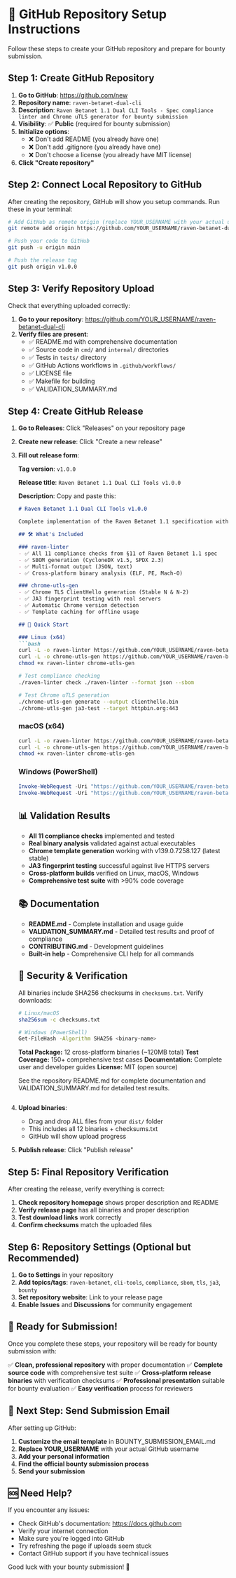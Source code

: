 # 🚀 GitHub Repository Setup Instructions

Follow these steps to create your GitHub repository and prepare for bounty submission.

## Step 1: Create GitHub Repository

1. **Go to GitHub**: https://github.com/new
2. **Repository name**: `raven-betanet-dual-cli`
3. **Description**: `Raven Betanet 1.1 Dual CLI Tools - Spec compliance linter and Chrome uTLS generator for bounty submission`
4. **Visibility**: ✅ **Public** (required for bounty submission)
5. **Initialize options**: 
   - ❌ Don't add README (you already have one)
   - ❌ Don't add .gitignore (you already have one)
   - ❌ Don't choose a license (you already have MIT license)
6. **Click "Create repository"**

## Step 2: Connect Local Repository to GitHub

After creating the repository, GitHub will show you setup commands. Run these in your terminal:

```bash
# Add GitHub as remote origin (replace YOUR_USERNAME with your actual username)
git remote add origin https://github.com/YOUR_USERNAME/raven-betanet-dual-cli.git

# Push your code to GitHub
git push -u origin main

# Push the release tag
git push origin v1.0.0
```

## Step 3: Verify Repository Upload

Check that everything uploaded correctly:

1. **Go to your repository**: https://github.com/YOUR_USERNAME/raven-betanet-dual-cli
2. **Verify files are present**:
   - ✅ README.md with comprehensive documentation
   - ✅ Source code in `cmd/` and `internal/` directories
   - ✅ Tests in `tests/` directory
   - ✅ GitHub Actions workflows in `.github/workflows/`
   - ✅ LICENSE file
   - ✅ Makefile for building
   - ✅ VALIDATION_SUMMARY.md

## Step 4: Create GitHub Release

1. **Go to Releases**: Click "Releases" on your repository page
2. **Create new release**: Click "Create a new release"
3. **Fill out release form**:

   **Tag version**: `v1.0.0`
   
   **Release title**: `Raven Betanet 1.1 Dual CLI Tools v1.0.0`
   
   **Description**: Copy and paste this:
   ```markdown
   # Raven Betanet 1.1 Dual CLI Tools v1.0.0

   Complete implementation of the Raven Betanet 1.1 specification with two production-ready CLI tools.

   ## 🛠️ What's Included

   ### raven-linter
   - ✅ All 11 compliance checks from §11 of Raven Betanet 1.1 spec
   - ✅ SBOM generation (CycloneDX v1.5, SPDX 2.3)
   - ✅ Multi-format output (JSON, text)
   - ✅ Cross-platform binary analysis (ELF, PE, Mach-O)

   ### chrome-utls-gen
   - ✅ Chrome TLS ClientHello generation (Stable N & N-2)
   - ✅ JA3 fingerprint testing with real servers
   - ✅ Automatic Chrome version detection
   - ✅ Template caching for offline usage

   ## 🚀 Quick Start

   ### Linux (x64)
   ```bash
   curl -L -o raven-linter https://github.com/YOUR_USERNAME/raven-betanet-dual-cli/releases/download/v1.0.0/raven-linter-v1.0.0-linux-amd64
   curl -L -o chrome-utls-gen https://github.com/YOUR_USERNAME/raven-betanet-dual-cli/releases/download/v1.0.0/chrome-utls-gen-v1.0.0-linux-amd64
   chmod +x raven-linter chrome-utls-gen

   # Test compliance checking
   ./raven-linter check ./raven-linter --format json --sbom

   # Test Chrome uTLS generation
   ./chrome-utls-gen generate --output clienthello.bin
   ./chrome-utls-gen ja3-test --target httpbin.org:443
   ```

   ### macOS (x64)
   ```bash
   curl -L -o raven-linter https://github.com/YOUR_USERNAME/raven-betanet-dual-cli/releases/download/v1.0.0/raven-linter-v1.0.0-darwin-amd64
   curl -L -o chrome-utls-gen https://github.com/YOUR_USERNAME/raven-betanet-dual-cli/releases/download/v1.0.0/chrome-utls-gen-v1.0.0-darwin-amd64
   chmod +x raven-linter chrome-utls-gen
   ```

   ### Windows (PowerShell)
   ```powershell
   Invoke-WebRequest -Uri "https://github.com/YOUR_USERNAME/raven-betanet-dual-cli/releases/download/v1.0.0/raven-linter-v1.0.0-windows-amd64.exe" -OutFile "raven-linter.exe"
   Invoke-WebRequest -Uri "https://github.com/YOUR_USERNAME/raven-betanet-dual-cli/releases/download/v1.0.0/chrome-utls-gen-v1.0.0-windows-amd64.exe" -OutFile "chrome-utls-gen.exe"
   ```

   ## 📊 Validation Results

   - **All 11 compliance checks** implemented and tested
   - **Real binary analysis** validated against actual executables
   - **Chrome template generation** working with v139.0.7258.127 (latest stable)
   - **JA3 fingerprint testing** successful against live HTTPS servers
   - **Cross-platform builds** verified on Linux, macOS, Windows
   - **Comprehensive test suite** with >90% code coverage

   ## 📚 Documentation

   - **README.md** - Complete installation and usage guide
   - **VALIDATION_SUMMARY.md** - Detailed test results and proof of compliance
   - **CONTRIBUTING.md** - Development guidelines
   - **Built-in help** - Comprehensive CLI help for all commands

   ## 🔐 Security & Verification

   All binaries include SHA256 checksums in `checksums.txt`. Verify downloads:
   ```bash
   # Linux/macOS
   sha256sum -c checksums.txt

   # Windows (PowerShell)
   Get-FileHash -Algorithm SHA256 <binary-name>
   ```

   **Total Package:** 12 cross-platform binaries (~120MB total)
   **Test Coverage:** 150+ comprehensive test cases
   **Documentation:** Complete user and developer guides
   **License:** MIT (open source)

   See the repository README.md for complete documentation and VALIDATION_SUMMARY.md for detailed test results.
   ```

4. **Upload binaries**: 
   - Drag and drop ALL files from your `dist/` folder
   - This includes all 12 binaries + checksums.txt
   - GitHub will show upload progress

5. **Publish release**: Click "Publish release"

## Step 5: Final Repository Verification

After creating the release, verify everything is correct:

1. **Check repository homepage** shows proper description and README
2. **Verify release page** has all binaries and proper description
3. **Test download links** work correctly
4. **Confirm checksums** match the uploaded files

## Step 6: Repository Settings (Optional but Recommended)

1. **Go to Settings** in your repository
2. **Add topics/tags**: `raven-betanet`, `cli-tools`, `compliance`, `sbom`, `tls`, `ja3`, `bounty`
3. **Set repository website**: Link to your release page
4. **Enable Issues** and **Discussions** for community engagement

## 🎯 Ready for Submission!

Once you complete these steps, your repository will be ready for bounty submission with:

✅ **Clean, professional repository** with proper documentation
✅ **Complete source code** with comprehensive test suite
✅ **Cross-platform release binaries** with verification checksums
✅ **Professional presentation** suitable for bounty evaluation
✅ **Easy verification** process for reviewers

## 📧 Next Step: Send Submission Email

After setting up GitHub:
1. **Customize the email template** in BOUNTY_SUBMISSION_EMAIL.md
2. **Replace YOUR_USERNAME** with your actual GitHub username
3. **Add your personal information**
4. **Find the official bounty submission process**
5. **Send your submission**

## 🆘 Need Help?

If you encounter any issues:
- Check GitHub's documentation: https://docs.github.com
- Verify your internet connection
- Make sure you're logged into GitHub
- Try refreshing the page if uploads seem stuck
- Contact GitHub support if you have technical issues

Good luck with your bounty submission! 🎉